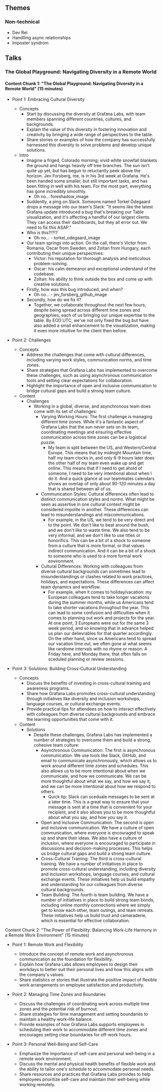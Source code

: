## Themes

### Non-technical

  - Dev Rel
  - Handlling async relationships
  - Imposter syndrom

## Talks

### The Global Playground: Navigating Diversity in a Remote World

#### Content Chunk 1: "The Global Playground: Navigating Diversity in a Remote World" (15 minutes)

- Point 1: Embracing Cultural Diversity
  - Concepts
    - Start by discussing the diversity at Grafana Labs, with team members spanning different countries, cultures, and backgrounds.
    - Explain the value of this diversity in fostering innovation and creativity by bringing a wide range of perspectives to the table.
    - Share stories or examples of how the company has successfully harnessed this diversity to solve problems and develop unique solutions.
  - Intro
    - Imagine a friged, Colorado morning; vivid white snowfall blankets the ground and hangs heavily off tree branches. The sun isn't quite up yet, but has begun to reluctantly peek above the horizon. Jev Forsberg, me, is in his 3rd week at Grafana. He's been handed some smaller, but still important tasks, and has been fitting in well with his team. For the most part, everything has gone incredibly smoothly.
      - Oh no... foreshadow_image
    - Suddently, a ping on Slack. Someone named Torkel Ödegaard drops a message into our team's Slack: "It seems like the latest Grafana update introduced a bug that's breaking our Table visualization, and it's affecting a handful of our largest clients. They can access their dashboards, but they all error out. We need to fix this ASAP."
    - Who is this?!?!?
      - Oh no... - torkel_odegaard_image
    - Our team springs into action. On the call, there's Victor from Romania, Oscar from Sweden, and Zoltan from Hungary, each contributing their unique perspectives:
      - Victor: his reputation for thorough analysis and meticulous problem-solving.
      - Oscar: his calm demeanor and exceptional understand of the codebase.
      - Zoltan: his ability to think outside the box and come up with creative solutions.
    - Firstly, how was this bug introduced, and when?
      - Oh no... - jev_forsberg_github_image
    - Secondly, how do we fix it?
      - Together, we collaborate throughout the next few hours, despite being spread across different time zones and geographies, each of us bringing our unique expertise to the table. By EOD UTC, we've not only fixed the bug but have also added a small enhancement to the visualization, making it even more intuitive for the client then before.
  

- Point 2: Challenges
  - Concepts
    - Address the challenges that come with cultural differences, including varying work styles, communication norms, and time zones.
    - Share strategies that Grafana Labs has implemented to overcome these challenges, such as using asynchronous communication tools and setting clear expectations for collaboration.
    - Highlight the importance of open and inclusive communication to bridge cultural gaps and build a strong team culture.
  - Content
    - Challenges
      - Working in a global, diverse, and asynchronous team does come with its set of challenges:
        - Varying Working Hours: The first challenge is managing different time zones. While it's a fantastic aspect of Grafana Labs that the sun never sets on its team, coordinating meetings and ensuring effective communication across time zones can be a logistical puzzle.
          - My team is split between the US, and Western/Central Europe. This means that by midnight Mountain time, half my team clocks in, and only 6-9 hours later does the other half of my team even wake up and get online. This means that if I need to get ahold of someone, I need to be very intentional about when I do it. And a quick glance at our teammates calendars shows an overlap of only about 90-120 minutes a day that is shared between all of us.
        - Communication Styles: Cultural differences often lead to distinct communication styles and norms. What might be seen as assertive in one cultural context might be considered impolite in another. These differences can lead to misunderstandings and miscommunications.
          - For example, in the US, we tend to be very direct and to the point. We don't like to beat around the bush, and we don't like to waste time. We also tend to be very informal, and we don't like to use titles or honorifics. This can be a bit of a shock to someone from a culture that is more formal, or that values indirect communication. And it can be a bit of a shock to someone who is used to a more formal work environment.
        - Cultural Differences: Working with colleagues from diverse cultural backgrounds can sometimes lead to misunderstandings or clashes related to work practices, holidays, and expectations. These differences can affect team dynamics and workflow.
          - For example, when it comes to holiday/vacation: my European colleagues tend to take longer vacations during the summer months, while us Americans tend to take shorter vacations throughout the year. This can lead to some confusion and difficulties when it comes to planning out work and projects for the year. At one point, 3 Europeans were out for the same 3 week period, and so knowing that in advance helped us plan our delievrables for that quarter accordingly. On the other hand, since us Americans tend to spread our vacation time out, we often gone at what seems like randome intervals with no rhyme or reason. A Friday here, and Monday there, that often falls on sceduled planning or review sessions.

- Point 3: Solutions: Building Cross-Cultural Understanding
  - Concepts
    - Discuss the benefits of investing in cross-cultural training and awareness programs.
    - Share how Grafana Labs promotes cross-cultural understanding through initiatives like diversity and inclusion workshops, language courses, or cultural exchange events.
    - Provide practical tips for attendees on how to interact effectively with colleagues from diverse cultural backgrounds and embrace the learning opportunities that come with it.
  - Content
    - Solutions
      - Despite these challenges, Grafana Labs has implemented a number of strategies to overcome them and build a strong, cohesive team culture:
        - Asynchronous Communication: The first is asynchronous communication. We use tools like Slack, GitHub, and email to communicate asynchronously, which allows us to work around different time zones and schedules. This also allows us to be more intentional about when we communicate, and how we communicate. We can be more thoughtful about what we say, and how we say it, and we can be more intentional about how we respond to others.
          - Quick tip: Slack can sceduale messages to be sent at a later time. This is a great way to ensure that your message is sent at a time that is convenient for your recipient, and it also allows you to be more thoughtful about what you say, and how you say it.
        - Open and Inclusive Communication: The second is open and inclusive communication. We have a culture of open communication, where everyone is encouraged to speak up and share their ideas. We also have a culture of inclusion, where everyone is encouraged to participate in discussions and decision-making processes. This helps us bridge cultural gaps and build a strong team culture.
        - Cross-Cultural Training: The third is cross-cultural training. We have a number of initiatives in place to promote cross-cultural understanding, including diversity and inclusion workshops, language courses, and cultural exchange events. These initiatives help us build empathy and understanding for our colleagues from diverse cultural backgrounds.
        - Team Building: The fourth is team building. We have a number of initiatives in place to build strong team bonds, including online monthly connections where we simply get to know each other, team outings, and team retreats. These initiatives help us build trust and camaraderie, which is essential for effective collaboration.

Content Chunk 2: "The Power of Flexibility: Balancing Work-Life Harmony in a Remote Work Environment" (15 minutes)

- Point 1: Remote Work and Flexibility
  - Introduce the concept of remote work and asynchronous communication as the foundation for flexibility.
  - Explain how Grafana Labs allows employees to design their workdays to better suit their personal lives and how this aligns with the company's values.
  - Share statistics or stories that illustrate the positive impact of flexible work arrangements on employee satisfaction and productivity.

- Point 2: Managing Time Zones and Boundaries
  - Discuss the challenges of coordinating work across multiple time zones and the potential risk of burnout.
  - Share strategies for time management and setting boundaries to maintain a healthy work-life balance.
  - Provide examples of how Grafana Labs supports employees in scheduling their work to accommodate different time zones and encourages setting clear boundaries for off-work hours.

- Point 3: Personal Well-Being and Self-Care
  - Emphasize the importance of self-care and personal well-being in a remote work environment.
  - Discuss the mental and physical health benefits of flexible work and the ability to tailor one's schedule to accommodate personal needs.
  - Share resources and practices that Grafana Labs provides to help employees prioritize self-care and maintain their well-being while working remotely.